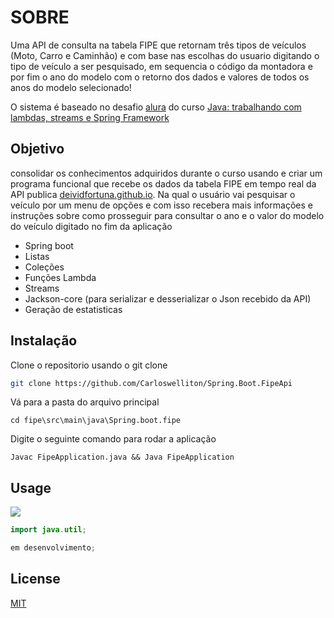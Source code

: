 # SOBRE

Uma API de consulta na tabela FIPE que retornam três tipos de veículos (Moto, Carro e Caminhão) e com base nas escolhas do usuario digitando o tipo de veículo a ser pesquisado, em sequencia o código da montadora e por fim o ano do modelo com o retorno dos dados e valores de todos os anos do modelo selecionado!

O sistema é baseado no desafio [alura](alura.com.br) do curso [Java: trabalhando com lambdas, streams e Spring Framework](https://cursos.alura.com.br/course/java-trabalhando-lambdas-streams-spring-framework)

## Objetivo
consolidar os conhecimentos adquiridos durante o curso usando e criar um programa funcional que recebe os dados da tabela FIPE em tempo real da API publica [deividfortuna.github.io](deividfortuna.github.io). Na qual o usuário vai pesquisar o veículo por um menu de opções e com isso recebera mais informações e instruções sobre como prosseguir para consultar o ano e o valor do modelo do veículo digitado no fim da aplicação

- Spring boot
- Listas
- Coleções
- Funções Lambda
- Streams
- Jackson-core (para serializar e desserializar o Json recebido da API)
- Geração de estatisticas

## Instalação

Clone o repositorio usando o git clone

```bash
git clone https://github.com/Carloswelliton/Spring.Boot.FipeApi
```
Vá para a pasta do arquivo principal
```
cd fipe\src\main\java\Spring.boot.fipe
```
Digite o seguinte comando para rodar a aplicação
```
Javac FipeApplication.java && Java FipeApplication
```

## Usage

![](./)

```java
import java.util;

em desenvolvimento;

```



## License

[MIT](https://choosealicense.com/licenses/mit/)